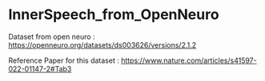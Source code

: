 # InnerSpeech_from_OpenNeuro

Dataset from open neuro  : https://openneuro.org/datasets/ds003626/versions/2.1.2

Reference Paper  for this dataset : https://www.nature.com/articles/s41597-022-01147-2#Tab3





